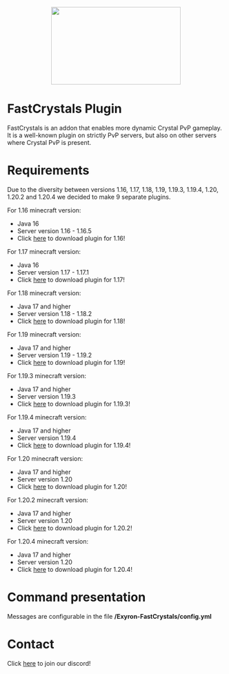 <p align="center">
  <img src="https://i.imgur.com/jOxHje1.png" width="300" height="180">
</p>

# FastCrystals Plugin

FastCrystals is an addon that enables more dynamic Crystal PvP gameplay. It is a well-known plugin on strictly PvP servers, but also on other servers where Crystal PvP is present.

# Requirements

Due to the diversity between versions 1.16, 1.17, 1.18, 1.19, 1.19.3, 1.19.4, 1.20, 1.20.2 and 1.20.4 we decided to make 9 separate plugins. 

For 1.16 minecraft version:
 - Java 16
 - Server version 1.16 - 1.16.5
 - Click <a href="https://github.com/ExyronProvider/FastCrystalsPlugin/releases/download/FastCrystalsPlugin/fast-crystals-plugin-1.16.jar">here</a> to download plugin for 1.16!

For 1.17 minecraft version:
 - Java 16
 - Server version 1.17 - 1.17.1
 - Click <a href="https://github.com/ExyronProvider/FastCrystalsPlugin/releases/download/FastCrystalsPlugin/fast-crystals-plugin-1.17.jar">here</a> to download plugin for 1.17!

For 1.18 minecraft version:
 - Java 17 and higher
 - Server version 1.18 - 1.18.2
 - Click <a href="https://github.com/ExyronProvider/FastCrystalsPlugin/releases/download/FastCrystalsPlugin/fast-crystals-plugin-1.18.jar">here</a> to download plugin for 1.18!
 
For 1.19 minecraft version:
 - Java 17 and higher
 - Server version 1.19 - 1.19.2
 - Click <a href="https://github.com/ExyronProvider/FastCrystalsPlugin/releases/download/FastCrystalsPlugin/fast-crystals-plugin-1.19.jar">here</a> to download plugin for 1.19!

For 1.19.3 minecraft version:
 - Java 17 and higher
 - Server version 1.19.3
 - Click <a href="https://github.com/ExyronProvider/FastCrystalsPlugin/releases/download/FastCrystalsPlugin/fast-crystals-plugin-1.19.3.jar">here</a> to download plugin for 1.19.3!

For 1.19.4 minecraft version:
 - Java 17 and higher
 - Server version 1.19.4
 - Click <a href="https://github.com/ExyronProvider/FastCrystalsPlugin/releases/download/FastCrystalsPlugin/fast-crystals-plugin-1.19.4.jar">here</a> to download plugin for 1.19.4!

For 1.20 minecraft version:
 - Java 17 and higher
 - Server version 1.20
 - Click <a href="https://github.com/ExyronProvider/FastCrystalsPlugin/releases/download/FastCrystalsPlugin/fast-crystals-plugin-1.20.jar">here</a> to download plugin for 1.20!

For 1.20.2 minecraft version:
- Java 17 and higher
- Server version 1.20
- Click <a href="https://github.com/ExyronProvider/FastCrystalsPlugin/releases/download/FastCrystalsPlugin/fast-crystals-plugin-1.20.2.jar">here</a> to download plugin for 1.20.2!

For 1.20.4 minecraft version:
- Java 17 and higher
- Server version 1.20
- Click <a href="https://github.com/ExyronProvider/FastCrystalsPlugin/releases/download/FastCrystalsPlugin/fast-crystals-plugin-1.20.4.jar">here</a> to download plugin for 1.20.4!
  
# Command presentation

Messages are configurable in the file **/Exyron-FastCrystals/config.yml**

# Contact

Click <a href="http://discord.exyron.xyz/">here</a> to join our discord!
